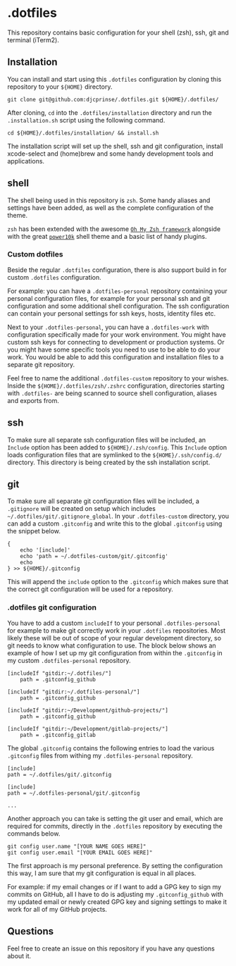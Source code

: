 # .dotfiles

This repository contains basic configuration for your shell (zsh), ssh, git and terminal (iTerm2).

## Installation

You can install and start using this `.dotfiles` configuration by cloning this repository to your `${HOME}` directory.

```shell
git clone git@github.com:djcprinse/.dotfiles.git ${HOME}/.dotfiles/
```

After cloning, `cd` into the `.dotfiles/installation` directory and run the `.installation.sh` script using the
following command.

```shell
cd ${HOME}/.dotfiles/installation/ && install.sh
```

The installation script will set up the shell, ssh and git configuration, install xcode-select and (home)brew and some
handy development tools and applications.

## shell

The shell being used in this repository is `zsh`. Some handy aliases and settings have been added, as well as the
complete configuration of the theme.

`zsh` has been extended with the awesome [`Oh My Zsh framework`](https://github.com/ohmyzsh/ohmyzsh/) alongside with the
great [`power10k`](https://github.com/romkatv/powerlevel10k) shell theme and a basic list of handy plugins.

### Custom dotfiles

Beside the regular `.dotfiles` configuration, there is also support build in for custom `.dotfiles` configuration.

For example: you can have a `.dotfiles-personal` repository containing your personal configuration files, for example
for your personal ssh and git configuration and some additional shell configuration. The ssh configuration can contain
your personal settings for ssh keys, hosts, identity files etc.

Next to your `.dotfiles-personal`, you can have a `.dotfiles-work` with configuration specifically made for your work
environment. You might have custom ssh keys for connecting to development or production systems. Or you might have some
specific tools you need to use to be able to do your work. You would be able to add this configuration and installation
files to a separate git repository.

Feel free to name the additional `.dotfiles-custom` repository to your wishes. Inside the `${HOME}/.dotfiles/zsh/.zshrc`
configuration, directories starting with `.dotfiles-` are being scanned to source shell configuration, aliases and
exports from.

## ssh

To make sure all separate ssh configuration files will be included, an `Include` option has been added to
`${HOME}/.zsh/config`. This `Include` option loads configuration files that are symlinked to the `${HOME}/.ssh/config.d/`
directory. This directory is being created by the ssh installation script.

## git

To make sure all separate git configuration files will be included, a `.gitignore` will be created on setup which
includes `~/.dotfiles/git/.gitignore_global`. In your `.dotfiles-custom` directory, you can add a custom `.gitconfig`
and write this to the global `.gitconfig` using the snippet below.

```shell
{
    echo '[include]'
    echo 'path = ~/.dotfiles-custom/git/.gitconfig'
    echo
} >> ${HOME}/.gitconfig
```

This will append the `include` option to the `.gitconfig` which makes sure that the correct git configuration will be
used for a repository.

### .dotfiles git configuration

You have to add a custom `includeIf` to your personal `.dotfiles-personal` for example to make git correctly work in
your `.dotfiles` repositories. Most likely these will be out of scope of your regular development directory, so git
needs to know what configuration to use. The block below shows an example of how I set up my git configuration from
within the `.gitconfig` in my custom `.dotfiles-personal` repository.

```
[includeIf "gitdir:~/.dotfiles/"]
    path = .gitconfig_github

[includeIf "gitdir:~/.dotfiles-personal/"]
    path = .gitconfig_github

[includeIf "gitdir:~/Development/github-projects/"]
    path = .gitconfig_github

[includeIf "gitdir:~/Development/gitlab-projects/"]
    path = .gitconfig_gitlab
```

The global `.gitconfig` contains the following entries to load the various `.gitconfig` files from withing my
`.dotfiles-personal` repository.

```
[include]
path = ~/.dotfiles/git/.gitconfig

[include]
path = ~/.dotfiles-personal/git/.gitconfig

...
```

Another approach you can take is setting the git user and email, which are required for commits, directly in the
`.dotfiles` repository by executing the commands below.

```shell
git config user.name "[YOUR NAME GOES HERE]"
git config user.email "[YOUR EMAIL GOES HERE]"
```

The first approach is my personal preference. By setting the configuration this way, I am sure that my git configuration
is equal in all places.

For example: if my email changes or if I want to add a GPG key to sign my commits on GitHub, all I have to do is
adjusting my `.gitconfig_github` with my updated email or newly created GPG key and signing settings to make it work for
all of my GitHub projects.

## Questions

Feel free to create an issue on this repository if you have any questions about it.
